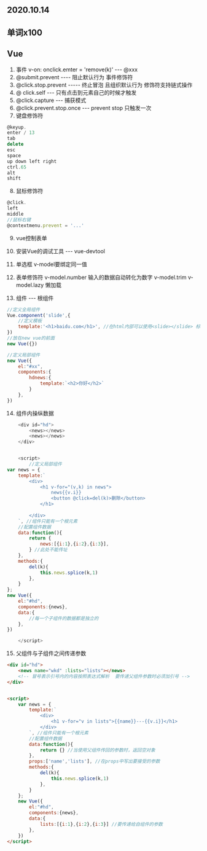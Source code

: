 ## 2020.10.14

## 单词x100

## Vue

1. 事件 v-on: onclick.emter = 'remove(k)' --- @xxx
2.  @submit.prevent ---- 阻止默认行为 事件修饰符
3. @click.stop.prevent  ----- 终止冒泡 且组织默认行为  修饰符支持链式操作
4. @ click.self  --- 只有点击到元素自己的时候才触发
5. @click.capture --- 捕获模式
6. @click.prevent.stop.once --- prevent  stop 只触发一次
7. 键盘修饰符

```js
@keyup.
enter / 13
tab
delete
esc
space
up down left right
ctrl.65
alt
shift
```

8. 鼠标修饰符

```js
@click.
left 
middle
//鼠标右键
@contextmenu.prevent = '...'
```

9. vue控制表单
10. 安装Vue的调试工具 --- vue-devtool
11. 单选框 v-model要绑定同一值
12. 表单修饰符  v-model.number 输入的数据自动转化为数字 v-model.trim v-model.lazy 懒加载

13. 组件 --- 根组件

```js
//定义全局组件
Vue.component('slide',{
    //定义模板
    template:'<h1>baidu.com</h1>', //在html内部可以使用<slide></slide> 标签
})
//放在new vue的前面
new Vue({})

//定义局部组件
new Vue({
    el:"#xx",
    components:{
        hdnews:{
            template:`<h2>你好</h2>`
        }
    },
})
```

14. 组件内操纵数据

```js
    <div id="hd">
        <news></news>
        <news></news>
    </div>


    <script>
        //定义局部组件
var news = {
    template:`
        <div>
            <h1 v-for="(v,k) in news">
                news{{v.i}}
                <button @click=del(k)>删除</button>
            </h1>
            
        </div>
    `, //组件只能有一个根元素
	//配置组件数据
    data:function(){
        return {
            news:[{i:1},{i:2},{i:3}],
        } //此处不能传址
    },
    methods:{
        del(k){
            this.news.splice(k,1)
        },
    }
};
new Vue({
    el:"#hd",
    components:{news},
    data:{
        //每一个子组件的数据都是独立的
    },
})

    </script>
```

15. 父组件与子组件之间传递参数

```html
<div id="hd">
    <news name="wkd" :lists="lists"></news> 
    <!-- 冒号表示引号内的内容按照表达式解析  要传递父组件参数时必须加引号 -->
</div>


<script>
    var news = {
        template:`
            <div>
                <h1 v-for="v in lists">{{name}}---{{v.i}}</h1>
            </div>
        `, //组件只能有一个根元素
        //配置组件数据
        data:function(){
            return {} //当使用父组件传回的参数时，返回空对象
        },
        props:['name','lists'], //在props中写出要接受的参数
        methods:{
            del(k){
                this.news.splice(k,1)
            },
        }
    };
    new Vue({
        el:"#hd",
        components:{news},
        data:{
            lists:[{i:1},{i:2},{i:3}] //要传递给自组件的参数
        },
    })
</script>
```

